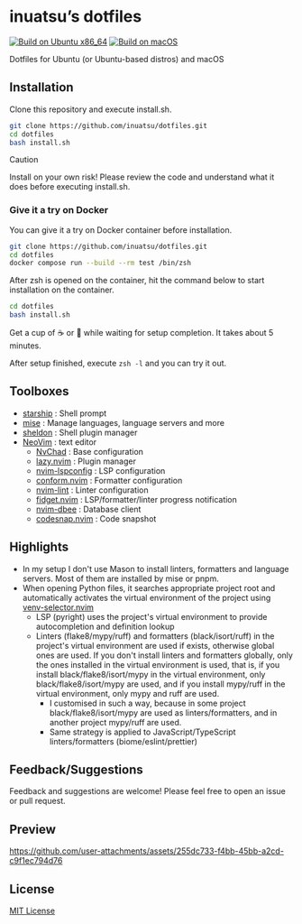 # inuatsu’s dotfiles

[![Build on Ubuntu x86_64](https://github.com/inuatsu/dotfiles/actions/workflows/ubuntu_x86-64_build.yml/badge.svg)](https://github.com/inuatsu/dotfiles/actions/workflows/ubuntu_x86-64_build.yml)
[![Build on macOS](https://github.com/inuatsu/dotfiles/actions/workflows/macos_arm64_build.yml/badge.svg)](https://github.com/inuatsu/dotfiles/actions/workflows/macos_arm64_build.yml)

Dotfiles for Ubuntu (or Ubuntu-based distros) and macOS

## Installation

Clone this repository and execute install.sh.

```bash
git clone https://github.com/inuatsu/dotfiles.git
cd dotfiles
bash install.sh
```

> [!CAUTION]
>
> Install on your own risk!
> Please review the code and understand what it does before executing install.sh.

### Give it a try on Docker

You can give it a try on Docker container before installation.

```bash
git clone https://github.com/inuatsu/dotfiles.git
cd dotfiles
docker compose run --build --rm test /bin/zsh
```

After zsh is opened on the container,
hit the command below to start installation on the container.

```bash
cd dotfiles
bash install.sh
```

Get a cup of ☕ or 🍵 while waiting for setup completion. It takes about 5 minutes.

After setup finished, execute `zsh -l` and you can try it out.

## Toolboxes

- [starship](https://starship.rs/) : Shell prompt
- [mise](https://mise.jdx.dev/) : Manage languages, language servers and more
- [sheldon](https://sheldon.cli.rs/) : Shell plugin manager
- [NeoVim](https://neovim.io/) : text editor
  - [NvChad](https://nvchad.com/) : Base configuration
  - [lazy.nvim](https://lazy.folke.io/) : Plugin manager
  - [nvim-lspconfig](https://github.com/neovim/nvim-lspconfig) : LSP configuration
  - [conform.nvim](https://github.com/stevearc/conform.nvim) : Formatter configuration
  - [nvim-lint](https://github.com/mfussenegger/nvim-lint) : Linter configuration
  - [fidget.nvim](https://github.com/j-hui/fidget.nvim) : LSP/formatter/linter progress notification
  - [nvim-dbee](https://github.com/kndndrj/nvim-dbee) : Database client
  - [codesnap.nvim](https://github.com/mistricky/codesnap.nvim) : Code snapshot

## Highlights

- In my setup I don't use Mason to install linters, formatters and language servers.
  Most of them are installed by mise or pnpm.
- When opening Python files, it searches appropriate project root
  and automatically activates the virtual environment of the project using
  [venv-selector.nvim](https://github.com/linux-cultist/venv-selector.nvim/tree/regexp)
  - LSP (pyright) uses the project's virtual environment
    to provide autocompletion and definition lookup
  - Linters (flake8/mypy/ruff) and formatters (black/isort/ruff)
    in the project's virtual environment are used if exists,
    otherwise global ones are used.
    If you don't install linters and formatters globally,
    only the ones installed in the virtual environment is used, that is,
    if you install black/flake8/isort/mypy in the virtual environment,
    only black/flake8/isort/mypy are used,
    and if you install mypy/ruff in the virtual environment,
    only mypy and ruff are used.
    - I customised in such a way,
      because in some project black/flake8/isort/mypy are used as linters/formatters,
      and in another project mypy/ruff are used.
    - Same strategy is applied to JavaScript/TypeScript linters/formatters (biome/eslint/prettier)

## Feedback/Suggestions

Feedback and suggestions are welcome!
Please feel free to open an issue or pull request.

## Preview

<https://github.com/user-attachments/assets/255dc733-f4bb-45bb-a2cd-c9f1ec794d76>

## License

[MIT License](LICENSE)
